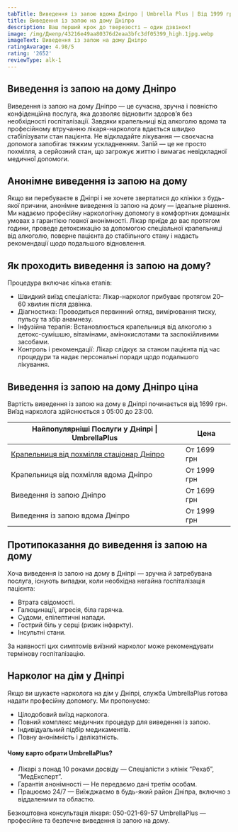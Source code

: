 ```yaml
---
tabTitle: Виведення із запою вдома Дніпро | Umbrella Plus | Від 1999 грн
title: Виведення із запою на дому Дніпро
description: Ваш перший крок до тверезості – один дзвінок!
image: /img/Днепр/43216e49aa80376d2eaa3bfc3df05399_high.1jpg.webp
imageText: Виведення із запою на дому Дніпро
ratingAvarage: 4.98/5
rating: '2652'
reviewType: alk-1
---
```


## Виведення із запою на дому Дніпро

Виведення із запою на дому Дніпро — це сучасна, зручна і повністю конфіденційна послуга, яка дозволяє відновити здоров’я без необхідності госпіталізації. Завдяки крапельниці від алкоголю вдома та професійному втручанню лікаря-нарколога вдається швидко стабілізувати стан пацієнта. Не відкладайте лікування — своєчасна допомога запобігає тяжким ускладненням. Запій — це не просто похмілля, а серйозний стан, що загрожує життю і вимагає невідкладної медичної допомоги.

## Анонімне виведення із запою на дому

Якщо ви перебуваєте в Дніпрі і не хочете звертатися до клініки з будь-якої причини, анонімне виведення із запою на дому — ідеальне рішення. Ми надаємо професійну наркологічну допомогу в комфортних домашніх умовах з гарантією повної анонімності. Лікар приїде до вас протягом години, проведе детоксикацію за допомогою спеціальної крапельниці від алкоголю, поверне пацієнта до стабільного стану і надасть рекомендації щодо подальшого відновлення.

## Як проходить виведення із запою на дому?

Процедура включає кілька етапів:

* Швидкий виїзд спеціаліста: Лікар-нарколог прибуває протягом 20–60 хвилин після дзвінка.
* Діагностика: Проводиться первинний огляд, вимірювання тиску, пульсу та збір анамнезу.
* Інфузійна терапія: Встановлюється крапельниця від алкоголю з детокс-сумішшю, вітамінами, амінокислотами та заспокійливими засобами.
* Контроль і рекомендації: Лікар слідкує за станом пацієнта під час процедури та надає персональні поради щодо подальшого лікування.

## Виведення із запою на дому Дніпро ціна

Вартість виведення із запою на дому в Дніпрі починається від 1699 грн. Виїзд нарколога здійснюється з 05:00 до 23:00.

| Найпопулярніші Послуги у Дніпрі \| UmbrellaPlus                                                                 | Цена        |
| --------------------------------------------------------------------------------------------------------------- | ----------- |
| [Крапельниця від похмілля стаціонар Дніпро](https://umbrella-plus.com.ua/uk/dnepr/kapelnica_ot_alkogola_dnepr/) | От 1699 грн |
| Крапельниця від похмілля вдома Дніпро                                                                           | От 1999 грн |
| Виведення із запою Дніпро                                                                                       | От 1699 грн |
| Виведення із запою вдома Дніпро                                                                                 | От 1999 грн |

## Протипоказання до виведення із запою на дому

Хоча виведення із запою на дому в Дніпрі — зручна й затребувана послуга, існують випадки, коли необхідна негайна госпіталізація пацієнта:

* Втрата свідомості. 
* Галюцинації, агресія, біла гарячка. 
* Судоми, епілептичні напади. 
* Гострий біль у серці (ризик інфаркту). 
* Інсультні стани. 

За наявності цих симптомів виїзний нарколог може рекомендувати термінову госпіталізацію.

## Нарколог на дім у Дніпрі

Якщо ви шукаєте нарколога на дім у Дніпрі, служба UmbrellaPlus готова надати професійну допомогу. Ми пропонуємо:

* Цілодобовий виїзд нарколога. 
* Повний комплекс медичних процедур для виведення із запою. 
* Індивідуальний підбір медикаментів. 
* Повну анонімність і делікатність. 

#### Чому варто обрати UmbrellaPlus?

* Лікарі з понад 10 роками досвіду — Спеціалісти з клінік “Рехаб”, “МедЕксперт”. 
* Гарантія анонімності — Не передаємо дані третім особам. 
* Працюємо 24/7 — Виїжджаємо в будь-який район Дніпра, включно з віддаленими та областю. 

Безкоштовна консультація лікаря: 050-021-69-57
 UmbrellaPlus — професійне та безпечне виведення із запою на дому.
